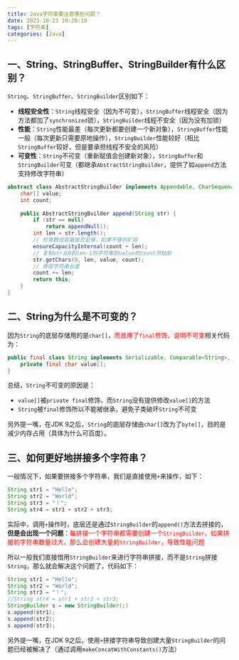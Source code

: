 ```yaml
---
title: Java字符串要注意哪些问题？
date: 2023-10-23 19:20:19
tags: [字符串]
categories: [Java]
---
```


## 一、String、StringBuffer、StringBuilder有什么区别？
`String`、`StringBuffer`、`StringBuilder`区别如下：
* **线程安全性**：`String`线程安全（因为不可变），`StringBuffer`线程安全（因为方法都加了`synchronized`锁），`StringBuilder`线程不安全（因为没有加锁）
* **性能**：`String`性能最差（每次更新都要创建一个新对象），`StringBuffer`性能一般（每次更新只需要原地操作），`StringBuilder`性能较好（相比`StringBuffer`较好，但是要承担线程不安全的风险）
* **可变性**：`String`不可变（重新赋值会创建新对象），`StringBuffer`和`StringBuilder`可变（都继承`AbstractStringBuilder`，提供了如`append`方法支持修改字符串）
```java
abstract class AbstractStringBuilder implements Appendable, CharSequence {
    char[] value;
    int count;
    
    public AbstractStringBuilder append(String str) {
        if (str == null)
            return appendNull();
        int len = str.length();
        // 检查数组容量是否足够，如果不够则扩容
        ensureCapacityInternal(count + len);
        // 复制str从0到len-1的字符串到value的count开始处
        str.getChars(0, len, value, count);
        // 修改字符串长度
        count += len;
        return this;
    }
}
```

## 二、String为什么是不可变的？
因为`String`的底层存储用的是`char[]`，<font color=red>而且用了`final`修饰，说明不可变</font>相关代码为：
```java
public final class String implements Serializable, Comparable<String>, CharSequence {
    private final char value[];
}
```

总结，`String`不可变的原因是：
* `value[]`被`private final`修饰，而`String`没有提供修改`value[]`的方法
* `String`被`final`修饰所以不能被继承，避免子类破坏`String`不可变

另外提一嘴，在JDK 9之后，`String`的底层存储由`char[]`改为了`byte[]`，目的是减少内存占用（具体为什么可百度）。

## 三、如何更好地拼接多个字符串？
一般情况下，如果要拼接多个字符串，我们是直接使用`+`来操作，如下：
```java
String str1 = "Hello";
String str2 = "World";
String str3 = "！";
String str4 = str1 + str2 + str3;
```

实际中，调用`+`操作时，底层还是通过`StringBuilder`的`append()`方法去拼接的，**但是会出现一个问题**：<font color=red>每拼接一个字符串都需要创建一个`StringBuilder`，如果拼接的字符串数量过大，那么会创建大量的`StringBuilder`，导致性能问题</font>

所以一般我们直接借用`StringBuilder`来进行字符串拼接，而不是`String`拼接`String`，那么就会解决这个问题了，代码如下：
```java
String str1 = "Hello";
String str2 = "World";
String str3 = "！";
//String str4 = str1 + str2 + str3;
StringBuilder s = new StringBuilder(;)
s.append(str1);
s.append(str2);
s.append(str3);
```

另外提一嘴，在JDK 9之后，使用`+`拼接字符串导致创建大量`StringBuilder`的问题已经被解决了（通过调用`makeConcatWithConstants()`方法）